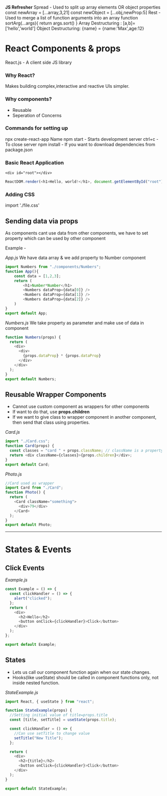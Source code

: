 **JS Refresher**
Spread - Used to split up array elements OR object properties
const newArray = [...array,3,21]
const newObject = [...obj,newProp:5]
Rest - Used to merge a list of function arguments into an array
function sortArg(...args){
return args.sort()
}
Array Destructuring : [a,b]=['hello','world']
Object Destructuring: {name} = {name:'Max',age:12}

# React Components & props

React.js - A client side JS library

### Why React?

Makes building complex,interactive and reactive UIs simpler.

### Why components?

- Reusable
- Seperation of Concerns

### Commands for setting up

npx create-react-app Name
npm start - Starts development server
ctrl+c - To close server
npm install - If you want to download dependencies from package.json

### Basic React Application

    <div id="root"></div>

```javascript
ReactDOM.render(<h1>Hello, world!</h1>, document.getElementById("root"));
```

### Adding CSS

import './file.css'

## Sending data via props

As components cant use data from other components, we have to set property which can be used by other component

Example -

_*App.js*_
We have data array & we add property to Number component

```javascript
import Numbers from "./components/Numbers";
function App(){
    const data = [1,2,3];
    return (
        <h1>Number*Number</h1>
        <Numbers dataProp={data[0]} />
        <Numbers dataProp={data[1]} />
        <Numbers dataProp={data[2]} />
    )
}
export default App;
```

_*Numbers.js*_
We take property as parameter and make use of data in component

```javascript
function Numbers(props) {
  return (
    <div>
      <div>
        {props.dataProp} * {props.dataProp}
      </div>
    </div>
  );
}
export default Numbers;
```

## Reusable Wrapper Components

- Cannot use custom component as wrappers for other components
- If want to do that, use **props.children**
- If we want to give class to wrapper component in another component, then send that class using properties.

_*Card.js*_

```javascript
import "./Card.css";
function Card(props) {
  const classes = "card " + props.className; // className is a property
  return <div className={classes}>{props.children}</div>;
}
export default Card;
```

_*Photo.js*_

```javascript
//Card used as wrapper
import Card from "./Card";
function Photo() {
  return (
    <Card className="something">
      <div>79</div>
    </Card>
  );
}
export default Photo;
```

---

# States & Events

## Click Events

_*Example.js*_

```javascript
const Example = () => {
  const clickHandler = () => {
    alert("clicked");
  };
  return (
    <div>
      <h2>Hello</h2>
      <button onClick={clickHandler}>Click</button>
    </div>
  );
};

export default Example;
```

## States

- Lets us call our component function again when our state changes.
- Hooks(like useState) should be called in component functions only, not inside nested function.

_*StateExample.js*_

```javascript
import React, { useState } from "react";

function StateExample(props) {
  //Setting initial value of title=props.title
  const [title, setTitle] = useState(props.title);

  const clickHandler = () => {
    //Can use setTitle to change value
    setTitle("New Title");
  };

  return (
    <div>
      <h2>{title}</h2>
      <button onClick={clickHandler}>Click</button>
    </div>
  );
}

export default StateExample;
```
